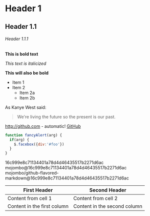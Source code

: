 # Header 1
## Header 1.1
###### Header 1.1.1
**This is bold text**

*This text is italicized*

__This will also be bold__

* Item 1
* Item 2
  * Item 2a
  * Item 2b
  
As Kanye West said:

> We're living the future so
> the present is our past.

http://github.com - automatic!
[GitHub](http://github.com)

```javascript
function fancyAlert(arg) {
  if(arg) {
    $.facebox({div:'#foo'})
  }
}
```

16c999e8c71134401a78d4d46435517b2271d6ac
mojombo@16c999e8c71134401a78d4d46435517b2271d6ac
mojombo/github-flavored-markdown@16c999e8c71134401a78d4d46435517b2271d6ac

First Header | Second Header
------------ | -------------
Content from cell 1 | Content from cell 2
Content in the first column | Content in the second column